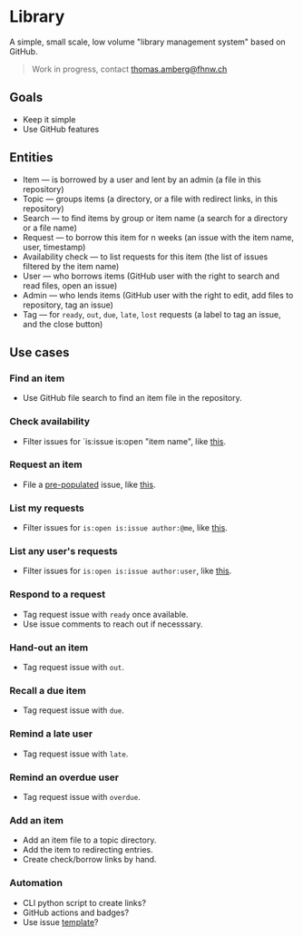 # Library
A simple, small scale, low volume "library management system" based on GitHub.

> Work in progress, contact thomas.amberg@fhnw.ch

## Goals
- Keep it simple
- Use GitHub features

## Entities
- Item — is borrowed by a user and lent by an admin (a file in this repository)
- Topic — groups items (a directory, or a file with redirect links, in this repository)
- Search — to find items by group or item name (a search for a directory or a file name)
- Request — to borrow this item for n weeks (an issue with the item name, user, timestamp)
- Availability check — to list requests for this item (the list of issues filtered by the item name)
- User — who borrows items (GitHub user with the right to search and read files, open an issue)
- Admin — who lends items (GitHub user with the right to edit, add files to repository, tag an issue)
- Tag — for `ready`, `out`, `due`, `late`, `lost` requests (a label to tag an issue, and the close button)

## Use cases
### Find an item
- Use GitHub file search to find an item file in the repository.

### Check availability
- Filter issues for `is:issue is:open "item name", like [this](TODO).

### Request an item
- File a [pre-populated](https://stackoverflow.com/questions/34146618/pre-populate-the-github-new-issue-form-using-the-querystring) issue, like [this](TODO).

### List my requests
- Filter issues for `is:open is:issue author:@me`, like [this](TODO).

### List any user's requests
- Filter issues for `is:open is:issue author:user`, like [this](TODO).

### Respond to a request
- Tag request issue with `ready` once available.
- Use issue comments to reach out if necesssary.

### Hand-out an item
- Tag request issue with `out`.

### Recall a due item
- Tag request issue with `due`.

### Remind a late user
- Tag request issue with `late`.

### Remind an overdue user
- Tag request issue with `overdue`.

### Add an item
- Add an item file to a topic directory.
- Add the item to redirecting entries.
- Create check/borrow links by hand.

### Automation
- CLI python script to create links?
- GitHub actions and badges?
- Use issue [template](https://docs.github.com/en/communities/using-templates-to-encourage-useful-issues-and-pull-requests/configuring-issue-templates-for-your-repository)?
